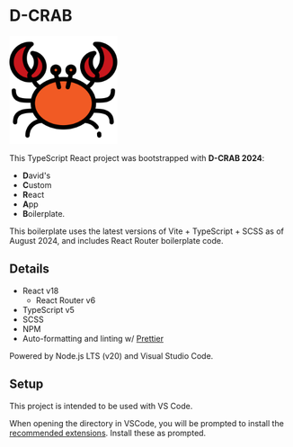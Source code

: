 # D-CRAB

<img src="public/crab-favicon.svg" width=192 height=192 />

This TypeScript React project was bootstrapped with **D-CRAB 2024**:

-   **D**avid's
-   **C**ustom
-   **R**eact
-   **A**pp
-   **B**oilerplate.

This boilerplate uses the latest versions of Vite + TypeScript + SCSS as of August 2024, and includes React Router boilerplate code.

## Details

-   React v18
    -   React Router v6
-   TypeScript v5
-   SCSS
-   NPM
-   Auto-formatting and linting w/ [Prettier](https://prettier.io/)

Powered by Node.js LTS (v20) and Visual Studio Code.

## Setup

This project is intended to be used with VS Code.

When opening the directory in VSCode, you will be prompted to install the [recommended extensions](./.vscode/extensions.json). Install these as prompted.
